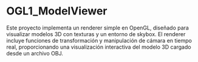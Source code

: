 # OGL1_ModelViewer
 Este proyecto implementa un renderer simple en OpenGL, diseñado para visualizar modelos 3D con texturas y un entorno de skybox. El renderer incluye funciones de transformación y manipulación de cámara en tiempo real, proporcionando una visualización interactiva del modelo 3D cargado desde un archivo OBJ.
